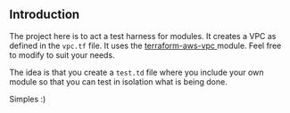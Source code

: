 ## Introduction

The project here is to act a test harness for modules. It creates a VPC as defined in the `vpc.tf` file. It uses the [terraform-aws-vpc
](https://github.com/terraform-aws-modules/terraform-aws-vpc) module. Feel free to modify to suit your needs.

The idea is that you create a `test.td` file where you include your own module so that you can test in isolation what is being done.

Simples :)